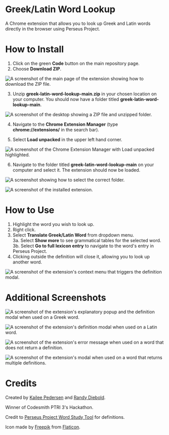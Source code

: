# Greek/Latin Word Lookup
A Chrome extension that allows you to look up Greek and Latin words directly in the browser using Perseus Project.

# How to Install

1. Click on the green **Code** button on the main repository page.
2. Choose **Download ZIP**. 

![A screenshot of the main page of the extension showing how to download the ZIP file.](https://i.imgur.com/l2jTgj3.png)

3. Unzip **greek-latin-word-lookup-main.zip** in your chosen location on your computer. You should now have a folder titled **greek-latin-word-lookup-main**.

![A screenshot of the desktop showing a ZIP file and unzipped folder.](https://i.imgur.com/OHGyUrO.png)

4. Navigate to the **Chrome Extension Manager** (type **chrome://extensions/** in the search bar). 

5. Select **Load unpacked** in the upper left hand corner. 

![A screenshot of the Chrome Extension Manager with Load unpacked highlighted.](https://i.imgur.com/ohqUNPD.png)

6. Navigate to the folder titled **greek-latin-word-lookup-main** on your computer and select it. The extension should now be loaded. 

![A screenshot showing how to select the correct folder.](https://i.imgur.com/JE564fS.png)

![A screenshot of the installed extension.](https://i.imgur.com/53JHivl.png)

# How to Use

1. Highlight the word you wish to look up.
2. Right click.
3. Select **Translate Greek/Latin Word** from dropdown menu.  
3a. Select **Show more** to see grammatical tables for the selected word.  
3b. Select **Go to full lexicon entry** to navigate to the word's entry in Perseus Project.
4. Clicking outside the definition will close it, allowing you to look up another word.

![A screenshot of the extension's context menu that triggers the definition modal.](https://i.imgur.com/G7QGOcQ.png)

# Additional Screenshots

![A screenshot of the extension's explanatory popup and the definition modal when used on a Greek word.](https://i.imgur.com/FQPW2fP.png)

![A screenshot of the extension's definition modal when used on a Latin word.](https://i.imgur.com/03yG5g0.png)

![A screenshot of the extension's error message when used on a word that does not return a definition.](https://i.imgur.com/Z9nRkBg.png)

![A screenshot of the extension's modal when used on a word that returns multiple definitions.](https://i.imgur.com/hVZkKvY.png)

# Credits

Created by [Kailee Pedersen](https://github.com/kailee-p) and [Randy Diebold](https://github.com/Randy-diebold).

Winner of Codesmith PTRI 3's Hackathon.

Credit to [Perseus Project Word Study Tool](http://www.perseus.tufts.edu/hopper/morph) for definitions.

Icon made by [Freepik](https://www.freepik.com") from [Flaticon](https://www.flaticon.com/).
